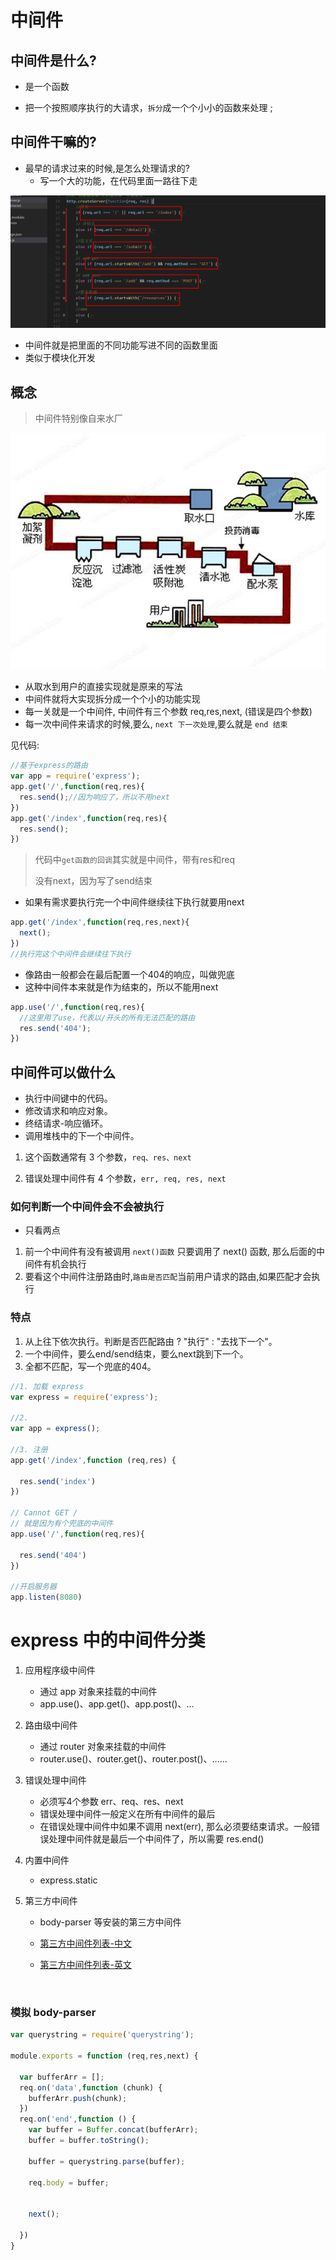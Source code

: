 # 中间件

## 中间件是什么?

- 是一个函数


- 把一个按照顺序执行的大请求，`拆分`成一个个小小的函数来处理 ; 

## 中间件干嘛的?

- 最早的请求过来的时候,是怎么处理请求的?
  - 写一个大的功能，在代码里面一路往下走

![](md-imgs/中间件图01.png)

- 中间件就是把里面的不同功能写进不同的函数里面
- 类似于模块化开发

## 概念

> 中间件特别像自来水厂

![](md-imgs/middleware01.jpg)

- 从取水到用户的直接实现就是原来的写法
- 中间件就将大实现拆分成一个个小的功能实现
- 每一关就是一个中间件, 中间件有三个参数 req,res,next,  (错误是四个参数)
- 每一次中间件来请求的时候,要么, `next 下一次处理`,要么就是 `end 结束`

见代码:

```js
//基于express的路由
var app = require('express');
app.get('/',function(req,res){
  res.send();//因为响应了，所以不用next
})
app.get('/index',function(req,res){
  res.send();
})
```

> 代码中`get函数的回调`其实就是中间件，带有res和req
>
> 没有next，因为写了send结束

- 如果有需求要执行完一个中间件继续往下执行就要用next

```js
app.get('/index',function(req,res,next){
  next();
})
//执行完这个中间件会继续往下执行
```

- 像路由一般都会在最后配置一个404的响应，叫做兜底
- 这种中间件本来就是作为结束的，所以不能用next

```js
app.use('/',function(req,res){
  //这里用了use，代表以/开头的所有无法匹配的路由
  res.send('404');
})
```

## 中间件可以做什么

- 执行中间键中的代码。
- 修改请求和响应对象。
- 终结请求-响应循环。
- 调用堆栈中的下一个中间件。

1. 这个函数通常有 3 个参数，`req、res、next`

2. 错误处理中间件有 4 个参数，`err, req, res, next`

### 如何判断一个中间件会不会被执行

- 只看两点

1. 前一个中间件有没有被调用 `next()函数`  只要调用了 next() 函数, 那么后面的中间件有机会执行
2. 要看这个中间件注册路由时,`路由是否匹配`当前用户请求的路由,如果匹配才会执行

### 特点

1. 从上往下依次执行。判断是否匹配路由 ? "执行" : "去找下一个"。
2. 一个中间件，要么end/send结束，要么next跳到下一个。
3. 全都不匹配，写一个兜底的404。

```js
//1. 加载 express
var express = require('express');

//2. 
var app = express();

//3. 注册
app.get('/index',function (req,res) {
  
  res.send('index')
})

// Cannot GET /
// 就是因为有个兜底的中间件
app.use('/',function(req,res){
  
  res.send('404')
})

//开启服务器
app.listen(8080)
```



# express 中的中间件分类

1. 应用程序级中间件

   - 通过 app 对象来挂载的中间件
   - app.use()、app.get()、app.post()、...

2. 路由级中间件

   - 通过 router 对象来挂载的中间件
   - router.use()、router.get()、router.post()、......

3. 错误处理中间件

   - 必须写4个参数 err、req、res、next
   - 错误处理中间件一般定义在所有中间件的最后
   - 在错误处理中间件中如果不调用 next(err), 那么必须要结束请求。一般错误处理中间件就是最后一个中间件了，所以需要 res.end()

4. 内置中间件

   - express.static

5. 第三方中间件

   - body-parser 等安装的第三方中间件

   - [第三方中间件列表-中文](http://www.expressjs.com.cn/resources/middleware.html)

   - [第三方中间件列表-英文](http://expressjs.com/en/resources/middleware.html)

     ​

### 模拟 body-parser

```js
var querystring = require('querystring');

module.exports = function (req,res,next) {

  var bufferArr = [];
  req.on('data',function (chunk) {
    bufferArr.push(chunk);
  })
  req.on('end',function () {
    var buffer = Buffer.concat(bufferArr);
    buffer = buffer.toString();

    buffer = querystring.parse(buffer);

    req.body = buffer;


    next();

  })
}
```



